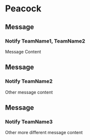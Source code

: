 # Peacock
## Message
### Notify TeamName1, TeamName2
Message Content

## Message
### Notify TeamName2
Other message content

## Message
### Notify TeamName3
Other more different message content
